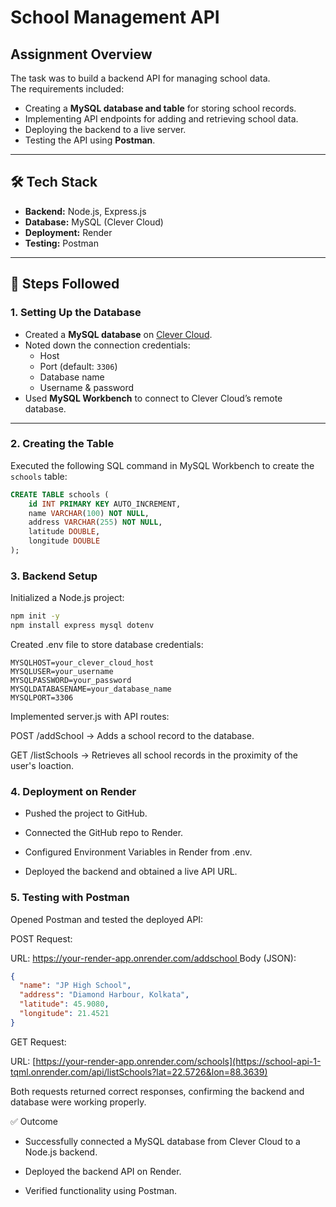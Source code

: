 # School Management API

## Assignment Overview
The task was to build a backend API for managing school data.  
The requirements included:
- Creating a **MySQL database and table** for storing school records.
- Implementing API endpoints for adding and retrieving school data.
- Deploying the backend to a live server.
- Testing the API using **Postman**.

---

## 🛠️ Tech Stack
- **Backend:** Node.js, Express.js
- **Database:** MySQL (Clever Cloud)
- **Deployment:** Render
- **Testing:** Postman

---

## 📂 Steps Followed

### 1. Setting Up the Database
- Created a **MySQL database** on [Clever Cloud](https://www.clever-cloud.com/).
- Noted down the connection credentials:  
  - Host  
  - Port (default: `3306`)  
  - Database name  
  - Username & password  
- Used **MySQL Workbench** to connect to Clever Cloud’s remote database.

---

### 2. Creating the Table
Executed the following SQL command in MySQL Workbench to create the `schools` table:

```sql
CREATE TABLE schools (
    id INT PRIMARY KEY AUTO_INCREMENT,
    name VARCHAR(100) NOT NULL,
    address VARCHAR(255) NOT NULL,
    latitude DOUBLE,
    longitude DOUBLE
);
```

### 3. Backend Setup
Initialized a Node.js project:

```bash
npm init -y
npm install express mysql dotenv
```
Created .env file to store database credentials:

```env
MYSQLHOST=your_clever_cloud_host
MYSQLUSER=your_username
MYSQLPASSWORD=your_password
MYSQLDATABASENAME=your_database_name
MYSQLPORT=3306
```
Implemented server.js with API routes:

POST /addSchool → Adds a school record to the database.

GET /listSchools → Retrieves all school records in the proximity of the user's loaction.

### 4. Deployment on Render
* Pushed the project to GitHub.

* Connected the GitHub repo to Render.

* Configured Environment Variables in Render from .env.

* Deployed the backend and obtained a live API URL.

### 5. Testing with Postman
Opened Postman and tested the deployed API:

POST Request:

URL: [https://your-render-app.onrender.com/addschool
](https://school-api-1-tqml.onrender.com/api/addSchool)
Body (JSON):

```json
{
  "name": "JP High School",
  "address": "Diamond Harbour, Kolkata",
  "latitude": 45.9080,
  "longitude": 21.4521
}
```

GET Request:

URL: [https://your-render-app.onrender.com/schools](https://school-api-1-tqml.onrender.com/api/listSchools?lat=22.5726&lon=88.3639)


Both requests returned correct responses, confirming the backend and database were working properly.

✅ Outcome
* Successfully connected a MySQL database from Clever Cloud to a Node.js backend.

* Deployed the backend API on Render.

* Verified functionality using Postman.


